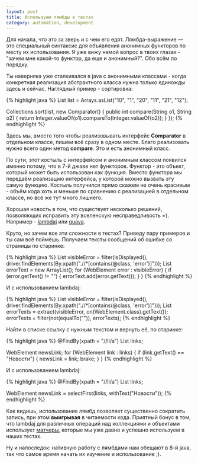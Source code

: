 ```yaml
---
layout: post
title: Используем лямбды в тестах
category: automation, development
---
```


Для начала, что это за зверь и с чем его едят. Лямбда-выражение — это специальный синтаксис для объявления анонимных функторов по месту их использования. Я уже вижу немой вопрос в твоих глазах - "зачем мне какой-то функтор, да еще и анонимный?". Обо всём по порядку. 

Ты наверняка уже сталкивался в java с анонимными классами - когда конкретная реализация абстрактного класса нужна только единожды здесь и сейчас. Наглядный пример - сортировка:

{% highlight java %}
List<String> list = Arrays.asList("10", "1", "20", "11", "21", "12");
 
Collections.sort(list, new Comparator<String>() {
    public int compare(String o1, String o2) {
        return Integer.valueOf(o1).compareTo(Integer.valueOf(o2));
    }
});
{% endhighlight %}

Здесь мы, вместо того чтобы реализовывать интерфейс **Comparator** в отдельном классе, пишем всё сразу в одном месте. Благо реализовать нужно всего один метод **compare**. Это и есть анонимный класс. 

По сути, этот костыль с интерфейсом и анонимным классом появился именно потому, что в 7-й джаве нет функторов. Функтор - это объект, который может быть использован как функция. Вместо функтора мы передаём реализацию интерфейса, у которой можно вызвать эту самую функцию. Костыль получился прямо скажем не очень красивым - объём кода хоть и меньше по сравнению с реализацией в отдельном классе, но всё же тут много лишнего.

Хорошая новость в том, что существует несколько решений, позволяющих исправить эту вселенскую несправедливость =). Например - [lambdaj](https://code.google.com/p/lambdaj/) или [guava](https://code.google.com/p/guava-libraries/).

Круто, но зачем все эти сложности в тестах? Приведу пару примеров и ты сам всё поймёшь. Получаем тексты сообщений об ошибке со страницы по старинке:

{% highlight java %}
List<WebElement> visibleError = filter(isDisplayed(),
           driver.findElements(By.xpath(".//*[contains(@class, 'error')]")));
List<String> errorText = new ArrayList<String>();
for (WebElement error : visibleError) {
	if (error.getText() != "") {
		errorText.add(error.getText());
	}
}
{% endhighlight %}

И с использованием lambdaj:

{% highlight java %}
List<WebElement> visibleError = filter(isDisplayed(),
           driver.findElements(By.xpath(".//*[contains(@class, 'error')]")));
List<String> errorTexts = extract(visibleError, on(WebElement.class).getText());
errorTexts = filter(not(equalTo("")), errorTexts);
{% endhighlight %}

Найти в списке ссылку с нужным текстом и вернуть её, по старинке:

{% highlight java %}
@FindBy(xpath = "//li/a")
List<WebElement> links;

WebElement newsLink;
for (WebElement link : links) {
	if (link.getText() == "Новости") {
		newsLink = link;
		brake;
	}
}
{% endhighlight %}

И с использованием lambdaj:

{% highlight java %}
@FindBy(xpath = "//li/a")
List<WebElement> links;

WebElement newsLink = selectFirst(links, withText("Новости"));
{% endhighlight %}

Как видишь, использование лямбд позволяет существенно сократить запись, при этом **выигрывая** в читаемости кода. Приятный бонус в том, что lambdaj для различных операций над коллекциями и объектами использует [матчеры](https://github.com/hamcrest/JavaHamcrest), которые мы уже давно и успешно используем в наших тестах.

Ну и напоследок: нативную работу с лямбдами нам обещают в 8-й java, так что самое время начать их изучение и использование ;).